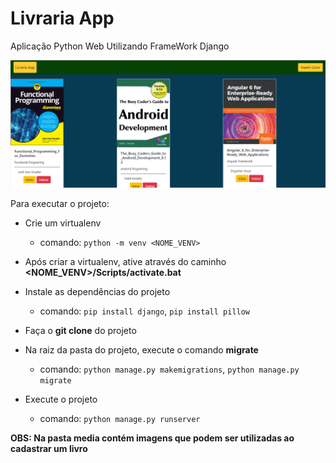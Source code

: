 # Livraria App
Aplicação Python Web Utilizando FrameWork Django

<img src="imagem.png">

Para executar o projeto:

- Crie um virtualenv
    - comando: `python -m venv <NOME_VENV>`

- Após criar a virtualenv, ative através do caminho **<NOME_VENV>/Scripts/activate.bat**

- Instale as dependências do projeto
    - comando: `pip install django`, `pip install pillow`
               

- Faça o **git clone** do projeto

- Na raiz da pasta do projeto, execute o comando **migrate**
    - comando: `python manage.py makemigrations`, `python manage.py migrate`
               

- Execute o projeto
    - comando: `python manage.py runserver` 

**OBS: Na pasta media contém imagens que podem ser utilizadas ao cadastrar um livro**
